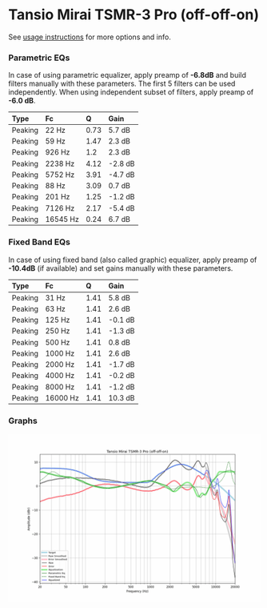 # Tansio Mirai TSMR-3 Pro (off-off-on)
See [usage instructions](https://github.com/jaakkopasanen/AutoEq#usage) for more options and info.

### Parametric EQs
In case of using parametric equalizer, apply preamp of **-6.8dB** and build filters manually
with these parameters. The first 5 filters can be used independently.
When using independent subset of filters, apply preamp of **-6.0 dB**.

| Type    | Fc       |    Q | Gain    |
|:--------|:---------|:-----|:--------|
| Peaking | 22 Hz    | 0.73 | 5.7 dB  |
| Peaking | 59 Hz    | 1.47 | 2.3 dB  |
| Peaking | 926 Hz   | 1.2  | 2.3 dB  |
| Peaking | 2238 Hz  | 4.12 | -2.8 dB |
| Peaking | 5752 Hz  | 3.91 | -4.7 dB |
| Peaking | 88 Hz    | 3.09 | 0.7 dB  |
| Peaking | 201 Hz   | 1.25 | -1.2 dB |
| Peaking | 7126 Hz  | 2.17 | -5.4 dB |
| Peaking | 16545 Hz | 0.24 | 6.7 dB  |

### Fixed Band EQs
In case of using fixed band (also called graphic) equalizer, apply preamp of **-10.4dB**
(if available) and set gains manually with these parameters.

| Type    | Fc       |    Q | Gain    |
|:--------|:---------|:-----|:--------|
| Peaking | 31 Hz    | 1.41 | 5.8 dB  |
| Peaking | 63 Hz    | 1.41 | 2.6 dB  |
| Peaking | 125 Hz   | 1.41 | -0.1 dB |
| Peaking | 250 Hz   | 1.41 | -1.3 dB |
| Peaking | 500 Hz   | 1.41 | 0.8 dB  |
| Peaking | 1000 Hz  | 1.41 | 2.6 dB  |
| Peaking | 2000 Hz  | 1.41 | -1.7 dB |
| Peaking | 4000 Hz  | 1.41 | -0.2 dB |
| Peaking | 8000 Hz  | 1.41 | -1.2 dB |
| Peaking | 16000 Hz | 1.41 | 10.3 dB |

### Graphs
![](./Tansio%20Mirai%20TSMR-3%20Pro%20(off-off-on).png)